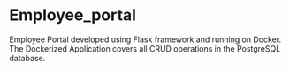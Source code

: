 # Employee_portal
Employee Portal developed using Flask framework and running on Docker.
The Dockerized Application covers all CRUD operations in the PostgreSQL database.
